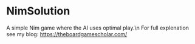 # NimSolution
A simple Nim game where the AI uses optimal play.\n
For full explenation see my blog:
https://theboardgamescholar.com/
